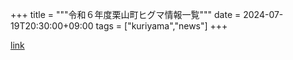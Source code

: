 +++
title = """令和６年度栗山町ヒグマ情報一覧"""
date = 2024-07-19T20:30:00+09:00
tags = ["kuriyama","news"]
+++


[link](https://www.town.kuriyama.hokkaido.jp/soshiki/50/27348.html)

